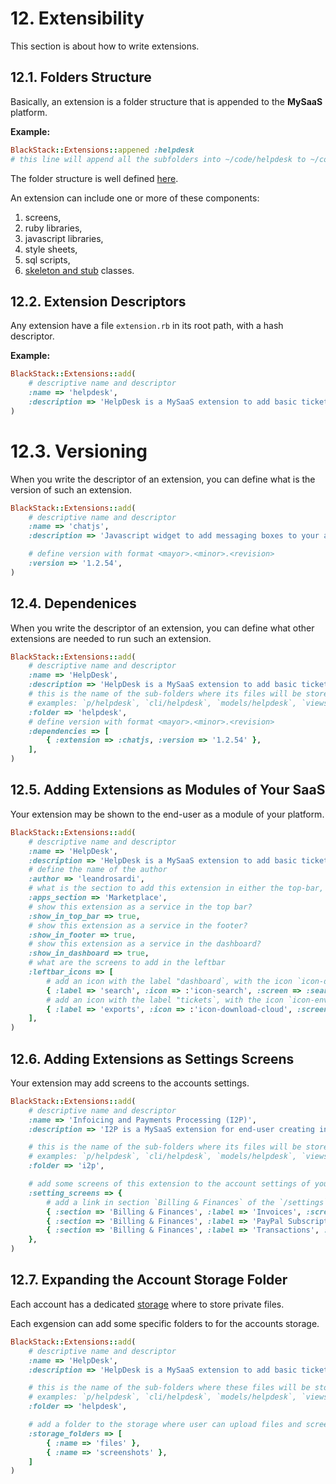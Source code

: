 # 12. Extensibility

This section is about how to write extensions.

## 12.1. Folders Structure

Basically, an extension is a folder structure that is appended to the **MySaaS** platform.

**Example:**

```ruby
BlackStack::Extensions::appened :helpdesk
# this line will append all the subfolders into ~/code/helpdesk to ~/code/mysaas
```

The folder structure is well defined [here](./a02.folders-structure.md).

An extension can include one or more of these components:

1. screens,
2. ruby libraries,
3. javascript libraries,
4. style sheets,
5. sql scripts,
6. [skeleton and stub](https://github.com/leandrosardi/mysaas/blob/main/docu/a03.design-patterns.md) classes.

## 12.2. Extension Descriptors

Any extension have a file `extension.rb` in its root path, with a hash descriptor.

**Example:**

```ruby
BlackStack::Extensions::add(
    # descriptive name and descriptor
    :name => 'helpdesk',
    :description => 'HelpDesk is a MySaaS extension to add basic tickets support for your SaaS.'
)
```

# 12.3. Versioning

When you write the descriptor of an extension, you can define what is the version of such an extension.

```ruby
BlackStack::Extensions::add(
    # descriptive name and descriptor
    :name => 'chatjs',
    :description => 'Javascript widget to add messaging boxes to your apps.'

    # define version with format <mayor>.<minor>.<revision>
    :version => '1.2.54',
)
```

## 12.4. Dependenices

When you write the descriptor of an extension, you can define what other extensions are needed to run such an extension.

```ruby
BlackStack::Extensions::add(
    # descriptive name and descriptor
    :name => 'HelpDesk',
    :description => 'HelpDesk is a MySaaS extension to add basic tickets support for your SaaS.',
    # this is the name of the sub-folders where its files will be stored.
    # examples: `p/helpdesk`, `cli/helpdesk`, `models/helpdesk`, `views/helpdesk`, etc. 
    :folder => 'helpdesk',
    # define version with format <mayor>.<minor>.<revision>
    :dependencies => [
        { :extension => :chatjs, :version => '1.2.54' },
    ],
)
```

## 12.5. Adding Extensions as Modules of Your SaaS

Your extension may be shown to the end-user as a module of your platform.

```ruby
BlackStack::Extensions::add(
    # descriptive name and descriptor
    :name => 'HelpDesk',
    :description => 'HelpDesk is a MySaaS extension to add basic tickets support for your SaaS.',
    # define the name of the author
    :author => 'leandrosardi',
    # what is the section to add this extension in either the top-bar, the footer, the dashboard.
    :apps_section => 'Marketplace',
    # show this extension as a service in the top bar?
    :show_in_top_bar => true,
    # show this extension as a service in the footer?
    :show_in_footer => true,
    # show this extension as a service in the dashboard?
    :show_in_dashboard => true,
    # what are the screens to add in the leftbar
    :leftbar_icons => [
        # add an icon with the label "dashboard`, with the icon `icon-dashboard`, and poiting to the scren `helpdesk/dashboard`. 
        { :label => 'search', :icon => :'icon-search', :screen => :search, },
        # add an icon with the label "tickets`, with the icon `icon-envelope`, and poiting to the scren `helpdesk/tickets`. 
        { :label => 'exports', :icon => :'icon-download-cloud', :screen => :exports, },
    ],
)
```

## 12.6. Adding Extensions as Settings Screens

Your extension may add screens to the accounts settings.

```ruby
BlackStack::Extensions::add(
    # descriptive name and descriptor
    :name => 'Infoicing and Payments Processing (I2P)',
    :description => 'I2P is a MySaaS extension for end-user creating invoices and show consumption transactions into your SaaS.'

    # this is the name of the sub-folders where its files will be stored.
    # examples: `p/helpdesk`, `cli/helpdesk`, `models/helpdesk`, `views/helpdesk`, etc. 
    :folder => 'i2p',

    # add some screens of this extension to the account settings of your SaaS.
    :setting_screens => {
        # add a link in section `Billing & Finances` of the `/settings` screen, with a caption `Invoices`, and linking to the screen `/settings/invoices`. The source code of the screen `/settings/invoices` is copied from the file `/vews/invoices.erb` in the extension's folder. 
        { :section => 'Billing & Finances', :label => 'Invoices', :screen => :invoices }
        { :section => 'Billing & Finances', :label => 'PayPal Subscriptions', :screen => :subscriptions }
        { :section => 'Billing & Finances', :label => 'Transactions', :screen => :transactions }
    },
)
```

## 12.7. Expanding the Account Storage Folder

Each account has a dedicated [storage](./1.accounts-management.md#17-account-files-storage) where to store private files.

Each exgension can add some specific folders to for the accounts storage.

```ruby
BlackStack::Extensions::add(
    # descriptive name and descriptor
    :name => 'HelpDesk',
    :description => 'HelpDesk is a MySaaS extension to add basic tickets support for your SaaS.'

    # this is the name of the sub-folders where these files will be stored.
    # examples: `p/helpdesk`, `cli/helpdesk`, `models/helpdesk`, `views/helpdesk`, etc. 
    :folder => 'helpdesk',

    # add a folder to the storage where user can upload files and screenshots with his/her tickets.
    :storage_folders => [
        { :name => 'files' }, 
        { :name => 'screenshots' },
    ]
)
```
